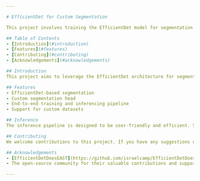 ```yaml
---

# EfficientDet for Custom Segmentation

This project involves training the EfficientDet model for segmentation on a custom dataset. The segmentation head utilized in this project is based on the GitHub repository [EfficientDetDoesEAST](https://github.com/israelcamp/EfficientDetDoesEAST), while the rest of the inferencing and implementation were developed from scratch.

## Table of Contents
- [Introduction](#introduction)
- [Features](#features)
- [Contributing](#contributing)
- [Acknowledgements](#acknowledgements)

## Introduction
This project aims to leverage the EfficientDet architecture for segmentation tasks. By integrating the EfficientDet model with a custom segmentation head inspired by the EfficientDetDoesEAST repository, we aim to achieve efficient and accurate segmentation results on our custom dataset.

## Features
- EfficientDet-based segmentation
- Custom segmentation head
- End-to-end training and inferencing pipeline
- Support for custom datasets

## Inference
The inference pipeline is designed to be user-friendly and efficient. Simply provide the path to your input data and the trained model will generate segmentation results. The output will be saved in the specified directory.

## Contributing
We welcome contributions to this project. If you have any suggestions or improvements, please submit a pull request or open an issue.

## Acknowledgements
- [EfficientDetDoesEAST](https://github.com/israelcamp/EfficientDetDoesEAST) for the segmentation head implementation.
- The open-source community for their valuable contributions and support.

---
```

